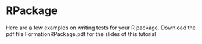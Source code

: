 # RPackage
Here are a few examples on writing tests for your R package. 
Download the pdf file FormationRPackage.pdf for the slides of this tutorial
